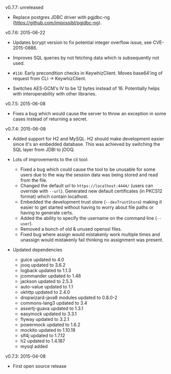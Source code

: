 v0.7.7: unreleased

  * Replace postgres JDBC driver with pgjdbc-ng
    (https://github.com/impossibl/pgjdbc-ng).

v0.7.6: 2015-06-22

  * Updates bcrypt version to fix potential integer overflow issue,
    see CVE-2015-0886.

  * Improves SQL queries by not fetching data which is subsequently not used.

  * `#116`: Early precondition checks in KeywhizClient. Moves base64'ing
    of request from CLI -> KeywhizClient.

  * Switches AES-GCM's IV to be 12 bytes instead of 16. Potentially helps with
    interoperability with other libraries.

v0.7.5: 2015-06-08

  * Fixes a bug which would cause the server to throw an exception in some
    cases instead of returning a secret.

v0.7.4: 2015-06-08

  * Added support for H2 and MySQL. H2 should make development easier since it's
    an embedded database. This was achieved by switching the SQL layer from
    JDBI to jOOQ.

  * Lots of improvements to the cli tool:
    - Fixed a bug which could cause the tool to be unusable for some users due
      to the way the session data was being stored and read from the file.
    - Changed the default url to `https://localhost:4444/` (users can override
      with `--url`). Generated new default certificates (in PKCS12 format) which
      contain localhost.
    - Embedded the development trust store (`--devTrustStore`) making it easier
      to get started without having to worry about file paths or having to
      generate certs.
    - Added the ability to specify the username on the command line (`--user`).
    - Removed a bunch of old & unused openssl files.
    - Fixed bug where assign would mistakenly work multiple times and
      unassign would mistakenly fail thinking no assignment was present.

  * Updated dependencies
    - guice updated to 4.0
    - jooq updated to 3.6.2
    - logback updated to 1.1.3
    - jcommander updated to 1.48
    - jackson updated to 2.5.3
    - auto-value updated to 1.1
    - okhttp updated to 2.4.0
    - dropwizard-java8 modules updated to 0.8.0-2
    - commons-lang3 updated to 3.4
    - assertj-guava updated to 1.3.1
    - easymock updated to 3.3.1
    - flyway updated to 3.2.1
    - powermock updated to 1.6.2
    - mockito updated to 1.10.19
    - slf4j updated to 1.7.12
    - h2 updated to 1.4.187
    - mysql added

v0.7.3: 2015-04-08

  * First open source release
